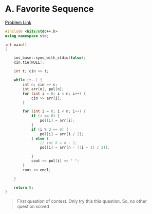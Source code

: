 # A. Favorite Sequence

[Problem Link](https://codeforces.com/contest/1462/problem/A)

``` c++
#include <bits/stdc++.h>
using namespace std;

int main()
{

	ios_base::sync_with_stdio(false);
	cin.tie(NULL);

	int t; cin >> t;

	while (t--) {
		int n; cin >> n;
		int arr[n], pol[n];
		for (int i = 0; i < n; i++) {
			cin >> arr[i];
		}

		for (int i = 0; i < n; i++) {
			if (i == 0) {
				pol[i] = arr[i];
			}
			if (i % 2 == 0) {
				pol[i] = arr[i / 2];
			} else {
				// int k = n - 1;
				pol[i] = arr[n - ((i + 1) / 2)];

			}
			cout << pol[i] << " ";
		}
		cout << endl;

	}

	return 0;
}
```

> First question of contest. Only try this this question. So, no other question solved